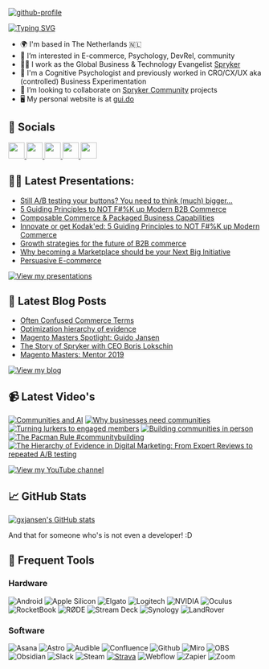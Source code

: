 [![github-profile](https://user-images.githubusercontent.com/487722/198751220-1b9de445-c874-473a-a6d6-dac0fb7557b5.jpg)](https://www.gui.do)

[![Typing SVG](https://readme-typing-svg.demolab.com?font=Fira+Code&duration=3000&pause=500&color=1EBEA0&random=false&width=435&lines=%F0%9F%91%8B+Hi+there%2C+I'm+Guido;I'm+a+Cognitive+Psychologist+%F0%9F%A7%A0%2C...;+...Tech+Evangelist+%F0%9F%91%A8%E2%80%8D%F0%9F%92%BB,...;...and+Community+Builder+%F0%9F%A4%9D)](https://git.io/typing-svg)

* 🌍 I'm based in The Netherlands 🇳🇱
* 👀 I’m interested in E-commerce, Psychology, DevRel, community
* 👨‍💻 I work as the Global Business & Technology Evangelist [Spryker](https://www.spryker.com)
* 🧠 I'm a Cognitive Psychologist and previously worked in CRO/CX/UX aka (controlled) Business Experimentation
* 💞️ I’m looking to collaborate on [Spryker Community](https://github.com/spryker-community) projects
* 🖥 My personal website is at [gui.do](https://www.gui.do)

## 🤝 Socials
<p align="left"> <a href="https://www.github.com/gxjansen" target="_blank" rel="noreferrer"> <picture> <source media="(prefers-color-scheme: dark)" srcset="https://raw.githubusercontent.com/danielcranney/readme-generator/main/public/icons/socials/github-dark.svg" /> <source media="(prefers-color-scheme: light)" srcset="https://raw.githubusercontent.com/danielcranney/readme-generator/main/public/icons/socials/github.svg" /> <img src="https://raw.githubusercontent.com/danielcranney/readme-generator/main/public/icons/socials/github.svg" width="32" height="32" /> </picture> </a> <a href="https://www.instagram.com/gxjansen" target="_blank" rel="noreferrer"> <picture> <source media="(prefers-color-scheme: dark)" srcset="https://raw.githubusercontent.com/danielcranney/readme-generator/main/public/icons/socials/instagram-dark.svg" /> <source media="(prefers-color-scheme: light)" srcset="https://raw.githubusercontent.com/danielcranney/readme-generator/main/public/icons/socials/instagram.svg" /> <img src="https://raw.githubusercontent.com/danielcranney/readme-generator/main/public/icons/socials/instagram.svg" width="32" height="32" /> </picture> </a> <a href="https://www.linkedin.com/in/gxjansen" target="_blank" rel="noreferrer"> <picture> <source media="(prefers-color-scheme: dark)" srcset="https://raw.githubusercontent.com/danielcranney/readme-generator/main/public/icons/socials/linkedin-dark.svg" /> <source media="(prefers-color-scheme: light)" srcset="https://raw.githubusercontent.com/danielcranney/readme-generator/main/public/icons/socials/linkedin.svg" /> <img src="https://raw.githubusercontent.com/danielcranney/readme-generator/main/public/icons/socials/linkedin.svg" width="32" height="32" /> </picture> </a> <a href="https://www.x.com/guido" target="_blank" rel="noreferrer"> <picture> <source media="(prefers-color-scheme: dark)" srcset="https://raw.githubusercontent.com/danielcranney/readme-generator/main/public/icons/socials/twitter-dark.svg" /> <source media="(prefers-color-scheme: light)" srcset="https://raw.githubusercontent.com/danielcranney/readme-generator/main/public/icons/socials/twitter.svg" /> <img src="https://raw.githubusercontent.com/danielcranney/readme-generator/main/public/icons/socials/twitter.svg" width="32" height="32" /> </picture> </a> <a href="https://www.youtube.com/@gxjansen" target="_blank" rel="noreferrer"> <picture> <source media="(prefers-color-scheme: dark)" srcset="https://raw.githubusercontent.com/danielcranney/readme-generator/main/public/icons/socials/youtube-dark.svg" /> <source media="(prefers-color-scheme: light)" srcset="https://raw.githubusercontent.com/danielcranney/readme-generator/main/public/icons/socials/youtube.svg" /> <img src="https://raw.githubusercontent.com/danielcranney/readme-generator/main/public/icons/socials/youtube.svg" width="32" height="32" /> </picture> </a></p>

## 👨‍🏫 Latest Presentations:

* [Still A/B testing your buttons? You need to think (much) bigger...](https://www.gui.do/presentation/still-a-b-testing-your-buttons-you-need-to-think-much-bigger)
* [5 Guiding Principles to NOT F#%K up Modern B2B Commerce](https://www.gui.do/presentation/5-guiding-principles-to-not-f-k-up-modern-b2b-commerce)
* [Composable Commerce & Packaged Business Capabilities](https://www.gui.do/presentation/composable-commerce-packaged-business-capabilities)
* [Innovate or get Kodak'ed: 5 Guiding Principles to NOT F#%K up Modern Commerce](https://www.gui.do/presentation/innovate-or-get-kodaked-5-guiding-principles-to-not-f-k-up-modern-commerce)
* [Growth strategies for the future of B2B commerce](https://www.gui.do/presentation/growth-strategies-for-the-future-of-b2b-commerce)
* [Why becoming a Marketplace should be your Next Big Initiative](https://www.gui.do/presentation/why-becoming-a-marketplace-should-be-your-next-big-initiative)
* [Persuasive E-commerce](https://www.gui.do/presentation/persuasive-e-commerce)

[![View my presentations](https://img.shields.io/badge/View%20my-presentations-red?style=flat-square)](https://www.gui.do/presentation)

## 📝 Latest Blog Posts

<!-- BLOG-POST-LIST:START -->
- [Often Confused Commerce Terms](https://www.gui.do/post/often-confused-commerce-terms)
- [Optimization hierarchy of evidence](https://www.gui.do/post/optimization-hierarchy-of-evidence)
- [Magento Masters Spotlight: Guido Jansen](https://www.gui.do/post/magento-masters-spotlight-guido-jansen)
- [The Story of Spryker with CEO Boris Lokschin](https://www.gui.do/post/the-story-of-spryker-with-ceo-boris-lokschin)
- [Magento Masters: Mentor 2019](https://www.gui.do/post/magento-master-2019)
<!-- BLOG-POST-LIST:END -->

[![View my blog](https://img.shields.io/badge/View%20my-blog-red?style=flat-square)](https://www.gui.do/blog)

## 📹 Latest Video's

<!-- BEGIN YOUTUBE-CARDS -->
[![Communities and AI](https://ytcards.demolab.com/?id=N-7FEWrmhB8&title=Communities+and+AI&lang=en&timestamp=1713132017&background_color=%230d1117&title_color=%23ffffff&stats_color=%23dedede&max_title_lines=1&width=250&border_radius=5 "Communities and AI")](https://www.youtube.com/watch?v=N-7FEWrmhB8)
[![Why businesses need communities](https://ytcards.demolab.com/?id=BF-p08I0CmM&title=Why+businesses+need+communities&lang=en&timestamp=1712786407&background_color=%230d1117&title_color=%23ffffff&stats_color=%23dedede&max_title_lines=1&width=250&border_radius=5 "Why businesses need communities")](https://www.youtube.com/watch?v=BF-p08I0CmM)
[![Turning lurkers to engaged members](https://ytcards.demolab.com/?id=_P2P2AsPHRU&title=Turning+lurkers+to+engaged+members&lang=en&timestamp=1712613628&background_color=%230d1117&title_color=%23ffffff&stats_color=%23dedede&max_title_lines=1&width=250&border_radius=5 "Turning lurkers to engaged members")](https://www.youtube.com/watch?v=_P2P2AsPHRU)
[![Building communities in person](https://ytcards.demolab.com/?id=ir7F7PJa80c&title=Building+communities+in+person&lang=en&timestamp=1712574038&background_color=%230d1117&title_color=%23ffffff&stats_color=%23dedede&max_title_lines=1&width=250&border_radius=5 "Building communities in person")](https://www.youtube.com/watch?v=ir7F7PJa80c)
[![The Pacman Rule #communitybuilding](https://ytcards.demolab.com/?id=c4kvGcjOqis&title=The+Pacman+Rule+%23communitybuilding&lang=en&timestamp=1712218588&background_color=%230d1117&title_color=%23ffffff&stats_color=%23dedede&max_title_lines=1&width=250&border_radius=5 "The Pacman Rule #communitybuilding")](https://www.youtube.com/watch?v=c4kvGcjOqis)
[![The Hierarchy of Evidence in Digital Marketing: From Expert Reviews to repeated A/B testing](https://ytcards.demolab.com/?id=JA-ka75NkhI&title=The+Hierarchy+of+Evidence+in+Digital+Marketing%3A+From+Expert+Reviews+to+repeated+A%2FB+testing&lang=en&timestamp=1707834026&background_color=%230d1117&title_color=%23ffffff&stats_color=%23dedede&max_title_lines=1&width=250&border_radius=5 "The Hierarchy of Evidence in Digital Marketing: From Expert Reviews to repeated A/B testing")](https://www.youtube.com/watch?v=JA-ka75NkhI)
<!-- END YOUTUBE-CARDS -->

[![View my YouTube channel](https://img.shields.io/badge/View%20my-YouTube%20Channel-red?style=flat-square)](https://www.youtube.com/channel/UCaJ2aTnZonOrp0t2DOA-NnQ)

## 📈 GitHub Stats 

<a href="https://www.github.com/gxjansen"><img src="https://github-readme-stats.vercel.app/api?username=gxjansen&show_icons=true&hide=&count_private=true&title_color=1EBEA0&text_color=ffffff&icon_color=1EBEA0&bg_color=1c1917&hide_border=true&show_icons=true" alt="gxjansen's GitHub stats" /></a>

And that for someone who's is not even a developer! :D

## 🤩 Frequent Tools

### Hardware
![Android](https://img.shields.io/badge/Android-9CBC36?style=for-the-badge&logo=android&logoColor=white)
![Apple Silicon](https://img.shields.io/badge/apple%20silicon%20M2-333333?style=for-the-badge&logo=apple&logoColor=white)
![Elgato](https://img.shields.io/badge/Elgato-1C23BF?style=for-the-badge&logo=elgato&logoColor=white)
![Logitech](https://img.shields.io/badge/Logitech-009ED5?style=for-the-badge&logo=logitech&logoColor=white)
![NVIDIA](https://img.shields.io/badge/Nvidia-70B000?style=for-the-badge&logo=nvidia&logoColor=black)
![Oculus](https://img.shields.io/badge/Oculus-ffffff?style=for-the-badge&logo=oculus&logoColor=black)
![RocketBook](https://img.shields.io/badge/-RocketBook-brightgreen?style=for-the-badge&color=9FC338)
![RØDE](https://img.shields.io/badge/-R%C3%98DE-black?style=for-the-badge)
![Stream Deck](https://img.shields.io/badge/-Stream%20Deck-1C23BF?style=for-the-badge)
![Synology](https://img.shields.io/badge/Synology-9E9D9E?style=for-the-badge&logo=synology&logoColor=black)
![LandRover](https://img.shields.io/badge/Landrover%20109-D49F50?style=for-the-badge&logo=landrover&logoColor=black)

### Software
![Asana](https://img.shields.io/badge/Asana-E46565?style=for-the-badge&logo=asana&logoColor=white)
![Astro](https://img.shields.io/badge/Astro-BC52EE?style=for-the-badge&logo=astro&logoColor=white)
![Audible](https://img.shields.io/badge/Audible-E48108?style=for-the-badge&logo=audible&logoColor=white)
![Confluence](https://img.shields.io/badge/Confluence-2285DF?style=for-the-badge&logo=confluence&logoColor=white)
![Github](https://img.shields.io/badge/github-000000?style=for-the-badge&logo=github&logoColor=white)
![Miro](https://img.shields.io/badge/Miro-F2BB2F?style=for-the-badge&logo=miro&logoColor=white)
![OBS](https://img.shields.io/badge/OBS%20Studio-000000?style=for-the-badge&logo=obsstudio&logoColor=white)
![Obsidian](https://img.shields.io/badge/Obsidian-483699?style=for-the-badge&logo=obsidian&logoColor=white)
![Slack](https://img.shields.io/badge/Slack-461447?style=for-the-badge&logo=slack&logoColor=white)
![Steam](https://img.shields.io/badge/Steam-000000?style=for-the-badge&logo=steam&logoColor=white)
[![Strava](https://img.shields.io/badge/Strava-F44B03?style=for-the-badge&logo=strava&logoColor=white)](https://www.strava.com/athletes/16854732)
![Webflow](https://img.shields.io/badge/Webflow-404FF2?style=for-the-badge&logo=webflow&logoColor=white)
![Zapier](https://img.shields.io/badge/Zapier-F74800?style=for-the-badge&logo=zapier&logoColor=white)
![Zoom](https://img.shields.io/badge/Zoom-0085F2?style=for-the-badge&logo=zoom&logoColor=white)
